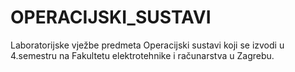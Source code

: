 # OPERACIJSKI_SUSTAVI
Laboratorijske vježbe predmeta Operacijski sustavi koji se izvodi u  4.semestru na Fakultetu elektrotehnike i računarstva u Zagrebu. 
